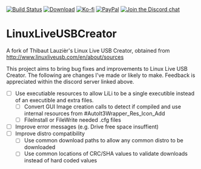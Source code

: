 [![Build Status](https://img.shields.io/github/workflow/status/rcmaehl/LinuxLiveUSBCreator/ncc)](https://github.com/rcmaehl/LinuxLiveUSBCreator/actions?query=workflow%3Alili)
[![Download](https://img.shields.io/github/v/release/rcmaehl/LinuxLiveUSBCreator)](https://github.com/rcmaehl/LinuxLiveUSBCreator/releases/latest/)
[![Ko-fi](https://img.shields.io/badge/Support%20me%20on-Ko--fi-FF5E5B.svg?logo=ko-fi)](https://ko-fi.com/rcmaehl)
[![PayPal](https://img.shields.io/badge/Donate%20on-PayPal-00457C.svg?logo=paypal)](https://paypal.me/rhsky)
[![Join the Discord chat](https://img.shields.io/badge/Discord-chat-7289da.svg?&logo=discord)](https://discord.gg/uBnBcBx)


# LinuxLiveUSBCreator
A fork of Thibaut Lauzièr's Linux Live USB Creator, obtained from http://www.linuxliveusb.com/en/about/sources

This project aims to bring bug fixes and improvements to Linux Live USB Creator. The following are changes I've made or likely to make. Feedback is appreciated within the discord server linked above.

- [ ] Use executiable resources to allow LiLi to be a single executible instead of an executible and extra files.
    - [ ] Convert GUI Image creation calls to detect if compiled and use internal resources from #AutoIt3Wrapper_Res_Icon_Add
    - [ ] FileInstall or FileWrite needed .cfg files
- [ ] Improve error messages (e.g. Drive free space insuffient)
- [ ] Improve distro compatibility
    - [ ] Use common download paths to allow any common distro to be downloaded
    - [ ] Use common locations of CRC/SHA values to validate downloads instead of hard coded values
